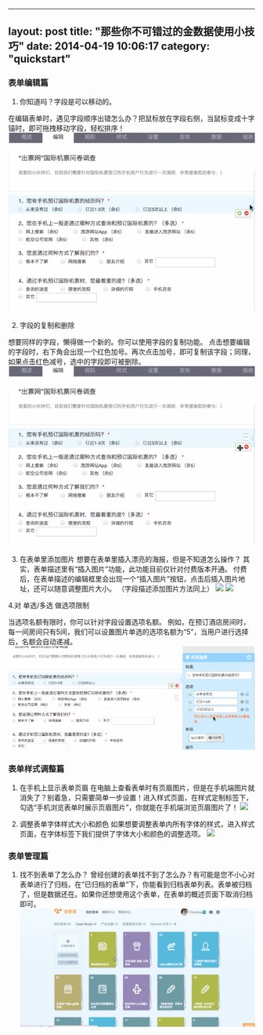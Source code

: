 
---
layout: post
title:  "那些你不可错过的金数据使用小技巧"
date:   2014-04-19 10:06:17
category: "quickstart"
---

### 表单编辑篇

1. 你知道吗？字段是可以移动的。

在编辑表单时，遇见字段顺序出错怎么办？把鼠标放在字段右侧，当鼠标变成十字锚时，即可拖拽移动字段，轻松排序！
![](/images/form-editing-moving-fields.gif)

2. 字段的复制和删除

想要同样的字段，懒得做一个新的。你可以使用字段的复制功能。
点击想要编辑的字段时，右下角会出现一个红色加号。再次点击加号，即可复制该字段；同理，如果点击红色减号，选中的字段即可被删除。
![](/images/form-editing-fields-copyanddelete.gif)

3. 在表单里添加图片
想要在表单里插入漂亮的海报，但是不知道怎么操作？
其实，表单描述里有“插入图片”功能，此功能目前仅针对付费版本开通。
付费后，在表单描述的编辑框里会出现一个“插入图片”按钮，点击后插入图片地址，还可以随意调整图片大小。
（字段描述添加图片方法同上）
![](/images/bform-editing-insert-pics-1.gif)
![](/images/bform-editing-insert-pics-2.gif)

4.对 单选/多选 做选项限制

当选项名额有限时，你可以针对字段设置选项名额。 例如，在预订酒店房间时，每一间房间只有5间，我们可以设置图片单选的选项名额为“5”，当用户进行选择后，名额会自动递减。
![](/images/form-editing-choices-seats.gif)

### 表单样式调整篇

1. 在手机上显示表单页眉
在电脑上查看表单时有页眉图片，但是在手机端图片就消失了？别着急，只需要简单一步设置！进入样式页面，在样式定制标签下，勾选“手机浏览表单时展示页眉图片”，你就能在手机端浏览页眉图片了！
![](/images/form-style-pics.gif)

2. 调整表单字体样式大小和颜色
如果想要调整表单内所有字体的样式，进入样式页面，在字体标签下我们提供了字体大小和颜色的调整选项。
![](/images/form-style-fonts.gif)

### 表单管理篇
1. 找不到表单了怎么办？
曾经创建的表单找不到了怎么办？有可能是您不小心对表单进行了归档，在“已归档的表单”下，你能看到归档表单列表。表单被归档了，但是数据还在。如果你还想使用这个表单，在表单的概述页面下取消归档即可。
![](/images/form-manage-archived.gif)




